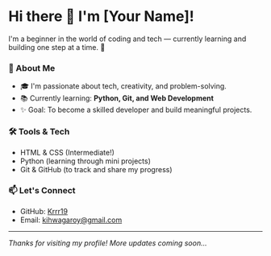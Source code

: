 # Hi there 👋 I'm [Your Name]!

I'm a beginner in the world of coding and tech — currently learning and building one step at a time. 🌱

### 🚀 About Me
- 🎓 I'm passionate about tech, creativity, and problem-solving.
- 📚 Currently learning: **Python, Git, and Web Development**
- ✨ Goal: To become a skilled developer and build meaningful projects.

### 🛠️ Tools & Tech
- HTML & CSS (Intermediate!)
- Python (learning through mini projects)
- Git & GitHub (to track and share my progress)

### 📫 Let's Connect
- GitHub: [Krrr19](https://github.com/Krrr19)
- Email: kihwagaroy@gmail.com

---

_Thanks for visiting my profile! More updates coming soon..._


<!--
**Krrr19/Krrr19** is a ✨ _special_ ✨ repository because its `README.md` (this file) appears on your GitHub profile.

Here are some ideas to get you started:

- 🔭 I’m currently working on ...
- 🌱 I’m currently learning ...
- 👯 I’m looking to collaborate on ...
- 🤔 I’m looking for help with ...
- 💬 Ask me about ...
- 📫 How to reach me: ...
- 😄 Pronouns: ...
- ⚡ Fun fact: ...
-->
